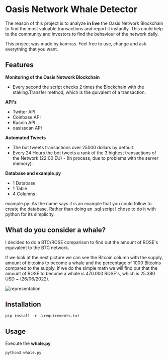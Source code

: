 # Oasis Network Whale Detector

The reason of this project is to analyze **in live** the Oasis Network Blockchain to find the most valuable transactions and report it instantly. This could help to the community and investors to find the behaviour of the network daily.

This project was made by kamiras. Feel free to use, change and ask everything that you want.

## Features

**Monitoring of the Oasis Network Blockchain**

- Every second the script checks 2 times the Blockchain with the staking.Transfer method, which is the quivalent of a transaction.

**API's**

- Twitter API
- Coinbase API
- Kucoin API
- oasisscan API

**Automated Tweets**

- The bot tweets transactions over 25000 dollars by default.
- Every 24 Hours the bot tweets a rank of the 3 highest transactions of the Network (22:00 EU) - (In process, due to problems with the server memory).

**Database and example.py**

- 1 Database
- 1 Table
- 4 Columns

example.py: As the name says it is an example that you could follow to create the database. Rather than doing an .sql script I chose to do it with python for its simplicity.

## What do you consider a whale?

I decided to do a BTC/ROSE comparison to find out the amount of ROSE's equivalent to the BTC network.

If we look at the next picture we can see the Bitcoin column with the supply, amount of bitcoins to become a whale and the percentage of 1000 Bitcoins compared to the supply. If we do the simple math we will find out that the amount of ROSE to become a whale is 470.000 ROSE's, which is 25.380 USD ~ (26/06/2022).

![representation](https://user-images.githubusercontent.com/80554217/175822280-a0243cd3-ff98-4992-8332-d403d11ca64c.png)


## Installation

```
pip install -r .\requirements.txt
```

## Usage

Execute the **whale.py**

```
python3 whale.py
```   
